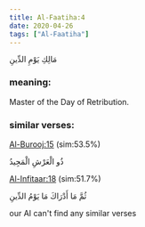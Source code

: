 ```yaml
---
title: Al-Faatiha:4
date: 2020-04-26
tags: ["Al-Faatiha"]
---
```

مَالِكِ يَوْمِ الدِّينِ
### meaning: 
Master of the Day of Retribution.
### similar verses: 

[Al-Burooj:15](/85/15) (sim:53.5%)

ذُو الْعَرْشِ الْمَجِيدُ

[Al-Infitaar:18](/82/18) (sim:51.7%)

ثُمَّ مَا أَدْرَاكَ مَا يَوْمُ الدِّينِ

our AI can't find any similar verses


